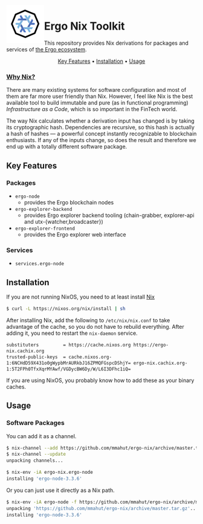 
<img src=".github/ergo-nix.png" align="left" height="100" />

# Ergo Nix Toolkit

This repository provides Nix derivations for packages and services of [the Ergo ecosystem](https://ergoplatform.org/en/).

<p align="center">
  <a href="#key-features">Key Features</a> •
  <a href="#installation">Installation</a> •
  <a href="#usage">Usage</a> 
</p>


### [Why Nix?](https://nixos.org/guides/nix-pills/why-you-should-give-it-a-try.html)

There are many existing systems for software configuration and most of them are far more user friendly than Nix. However, I feel like Nix is the best available tool to build immutable and pure (as in functional programming) *Infrastructure as a Code*, which is so important in the FinTech world.

The way Nix calculates whether a derivation input has changed is by taking its cryptographic hash. Dependencies are recursive, so this hash is actually a hash of hashes — a powerful concept instantly recognizable to blockchain enthusiasts. If any of the inputs change, so does the result and therefore we end up with a totally different software package.

## Key Features

### Packages

 * `ergo-node`
   * provides the Ergo blockchain nodes
 * `ergo-explorer-backend`
   * provides Ergo explorer backend tooling (chain-grabber, explorer-api and utx-{watcher,broadcaster})
 * `ergo-explorer-frontend`
   * provides the Ergo explorer web interface
### Services
  * `services.ergo-node`

## Installation

If you are not running NixOS, you need to at least install [Nix](https://nixos.org/download.html)

```bash
$ curl -L https://nixos.org/nix/install | sh
```

After installing Nix, add the following to `/etc/nix/nix.conf` to take advantage of the cache, so you do not have to rebuild everything. After adding it, you need to restart the `nix-daemon` service.

```
substituters         = https://cache.nixos.org https://ergo-nix.cachix.org
trusted-public-keys  = cache.nixos.org-1:6NCHdD59X431o0gWypbMrAURkbJ16ZPMQFGspcDShjY= ergo-nix.cachix.org-1:5T2FPh0TfxXqrMYAwf/VGDycBW6Dy/W/L6I3DFhc1iQ=
```

If you are using NixOS, you probably know how to add these as your binary caches.

## Usage

### Software Packages

You can add it as a channel.

```bash
$ nix-channel --add https://github.com/mmahut/ergo-nix/archive/master.tar.gz ergo-nix
$ nix-channel --update
unpacking channels...
```

```bash
$ nix-env -iA ergo-nix.ergo-node
installing 'ergo-node-3.3.6'
```

Or you can just use it directly as a Nix path.

```bash
$ nix-env -iA ergo-node -f https://github.com/mmahut/ergo-nix/archive/master.tar.gz
unpacking 'https://github.com/mmahut/ergo-nix/archive/master.tar.gz'...
installing 'ergo-node-3.3.6'
```
